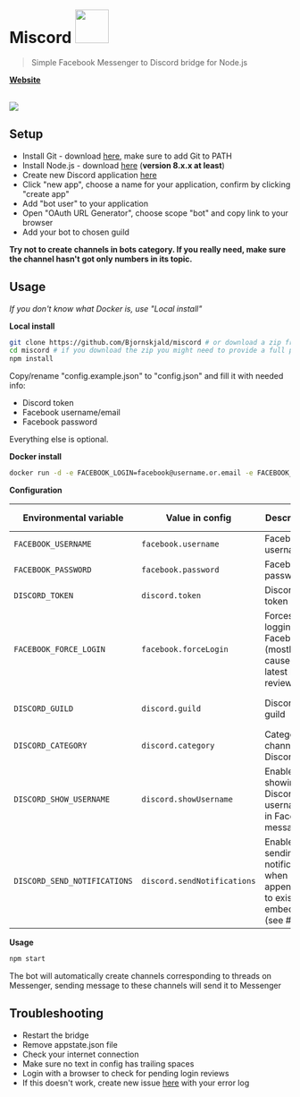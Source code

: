 # Miscord <img src="../gh-pages/img/icon.png" width="60">
> Simple Facebook Messenger to Discord bridge for Node.js

**[Website](https://miscord.js.org/)**

<br>

<a href="https://miscord.js.org/">
  <img src="../gh-pages/img/screenshot.png" style="max-width: 80%">
</a>

## Setup

- Install Git - download [here](https://git-scm.com/download/win), make sure to add Git to PATH
- Install Node.js - download [here](https://nodejs.org/en/download/) (**version 8.x.x at least**)
- Create new Discord application [here](https://discordapp.com/developers/applications/me)
- Click "new app", choose a name for your application, confirm by clicking "create app"
- Add "bot user" to your application
- Open "OAuth URL Generator", choose scope "bot" and copy link to your browser
- Add your bot to chosen guild

**Try not to create channels in bots category. If you really need, make sure the channel hasn't got only numbers in its topic.**


## Usage

*If you don't know what Docker is, use "Local install"*

**Local install**
```bash
git clone https://github.com/Bjornskjald/miscord # or download a zip from GitHub repo and extract it to folder of your choice
cd miscord # if you download the zip you might need to provide a full path, like C:\Users\User\Downloads\miscord-master
npm install
```

Copy/rename "config.example.json" to "config.json" and fill it with needed info:
- Discord token
- Facebook username/email
- Facebook password

Everything else is optional.

**Docker install**
```bash
docker run -d -e FACEBOOK_LOGIN=facebook@username.or.email -e FACEBOOK_PASSWORD=yourfacebookpass -e DISCORD_TOKEN=token Bjornskjald/miscord
``` 

**Configuration**

| Environmental variable |  Value in config  | Description | Optional | Default value |
| ---------------------- | ----------------- | ----------- | -------- | ------------- |
| `FACEBOOK_USERNAME` | `facebook.username` | Facebook username | :heavy_multiplication_x: | none |
| `FACEBOOK_PASSWORD` | `facebook.password` | Facebook password | :heavy_multiplication_x: | none |
| `DISCORD_TOKEN` | `discord.token` | Discord token | :heavy_multiplication_x: | none |
| `FACEBOOK_FORCE_LOGIN` | `facebook.forceLogin` | Forces logging in to Facebook (mostly caused by latest logins review) | :heavy_check_mark: | `false` |
| `DISCORD_GUILD` | `discord.guild` | Discord guild | :heavy_check_mark: | (first guild available) |
| `DISCORD_CATEGORY` | `discord.category` | Category of channels on Discord | :heavy_check_mark: | `messenger` |
| `DISCORD_SHOW_USERNAME` | `discord.showUsername` | Enables showing Discord username in Facebook messages | :heavy_check_mark: | `true` |
| `DISCORD_SEND_NOTIFICATIONS` | `discord.sendNotifications` | Enables sending notifications when appending to existing embeds (see #71) | :heavy_check_mark: | `true` |

**Usage**
```bash
npm start
```

The bot will automatically create channels corresponding to threads on Messenger, sending message to these channels will send it to Messenger

## Troubleshooting

- Restart the bridge
- Remove appstate.json file
- Check your internet connection
- Make sure no text in config has trailing spaces
- Login with a browser to check for pending login reviews
- If this doesn't work, create new issue [here](https://github.com/Bjornskjald/miscord/issues) with your error log
